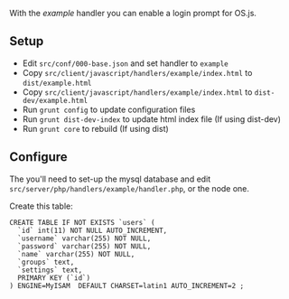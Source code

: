 With the *example* handler you can enable a login prompt for OS.js.

## Setup

* Edit `src/conf/000-base.json` and set handler to `example`
* Copy `src/client/javascript/handlers/example/index.html` to `dist/example.html`
* Copy `src/client/javascript/handlers/example/index.html` to `dist-dev/example.html`
* Run `grunt config` to update configuration files
* Run `grunt dist-dev-index` to update html index file (If using dist-dev)
* Run `grunt core` to rebuild (If using dist)

## Configure

The you'll need to set-up the mysql database and edit `src/server/php/handlers/example/handler.php`, or the node one.


Create this table:
```
CREATE TABLE IF NOT EXISTS `users` (
  `id` int(11) NOT NULL AUTO_INCREMENT,
  `username` varchar(255) NOT NULL,
  `password` varchar(255) NOT NULL,
  `name` varchar(255) NOT NULL,
  `groups` text,
  `settings` text,
  PRIMARY KEY (`id`)
) ENGINE=MyISAM  DEFAULT CHARSET=latin1 AUTO_INCREMENT=2 ;
```

